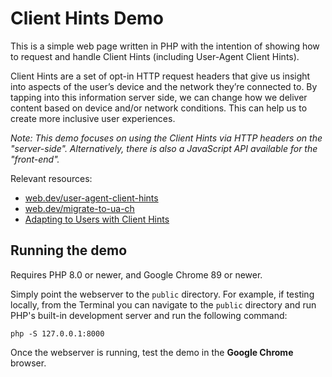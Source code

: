 # Client Hints Demo

This is a simple web page written in PHP with the intention of showing how to request and handle Client Hints (including User-Agent Client Hints).

Client Hints are a set of opt-in HTTP request headers that give us insight into aspects of the user’s device and the network they’re connected to. By tapping into this information server side, we can change how we deliver content based on device and/or network conditions. This can help us to create more inclusive user experiences.

_Note: This demo focuses on using the Client Hints via HTTP headers on the "server-side". Alternatively, there is also a JavaScript API available for the "front-end"._ 

Relevant resources:
- [web.dev/user-agent-client-hints](https://web.dev/user-agent-client-hints/)
- [web.dev/migrate-to-ua-ch](https://web.dev/migrate-to-ua-ch/) 
- [Adapting to Users with Client Hints](https://developers.google.com/web/fundamentals/performance/optimizing-content-efficiency/client-hints/)

## Running the demo

Requires PHP 8.0 or newer, and Google Chrome 89 or newer. 


Simply point the webserver to the `public` directory. For example, if testing locally, from the Terminal you can navigate to the `public` directory and run PHP's built-in development server and run the following command:

```
php -S 127.0.0.1:8000
```

Once the webserver is running, test the demo in the **Google Chrome** browser. 
